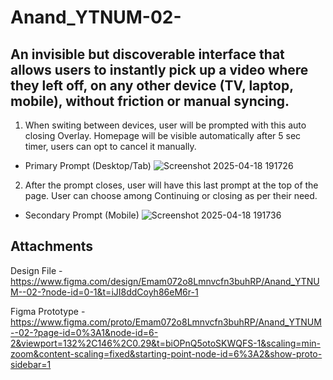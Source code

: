# Anand_YTNUM-02-
<h2> An invisible but discoverable interface that allows users to instantly pick up a video where they left off, on any other device (TV, laptop, mobile), without friction or manual syncing. </h2>

1. When switing between devices, user will be prompted with this auto closing Overlay.
Homepage will be visible automatically after 5 sec timer, users can opt to cancel it manually.

- Primary Prompt (Desktop/Tab)
![Screenshot 2025-04-18 191726](https://github.com/user-attachments/assets/77c82a95-ee93-448e-a195-b775476461d0)

2. After the prompt closes, user will have this last prompt at the top of the page. User can choose among Continuing or closing as per their need.

- Secondary Prompt (Mobile)
![Screenshot 2025-04-18 191736](https://github.com/user-attachments/assets/c74e510f-fece-4c95-a0ae-be60b957204a)

<h2> Attachments </h2>

Design File - https://www.figma.com/design/Emam072o8Lmnvcfn3buhRP/Anand_YTNUM--02-?node-id=0-1&t=iJI8ddCoyh86eM6r-1

Figma Prototype - https://www.figma.com/proto/Emam072o8Lmnvcfn3buhRP/Anand_YTNUM--02-?page-id=0%3A1&node-id=6-2&viewport=132%2C146%2C0.29&t=biOPnQ5otoSKWQFS-1&scaling=min-zoom&content-scaling=fixed&starting-point-node-id=6%3A2&show-proto-sidebar=1
